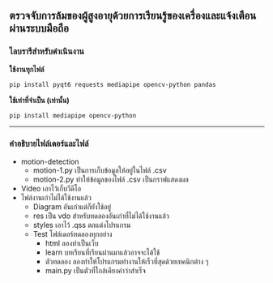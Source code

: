 ## ตรวจจับการล้มของผู้สูงอายุด้วยการเรียนรู้ของเครื่องและแจ้งเตือนผ่านระบบมือถือ
### **ไลบรารีสำหรับดำเนินงาน**
**ใช้งานทุกไฟล์**
 ```bash
 pip install pyqt6 requests mediapipe opencv-python pandas
```
**ใช้เท่าที่จำเป็น (เท่านั้น)**
 ```bash
 pip install mediapipe opencv-python
```
****
### **คำอธิบายไฟล์เดอร์และไฟล์**
* motion-detection
    * motion-1.py เป็นการเก็บข้อมูลให้อยู่ในไฟล์ .csv
    * motion-2.py ทำให้ข้อมูลของไฟล์ .csv เป็นกราฟแสดงผล
* Video เอาไว้เก็บวีดีโอ
* ไฟล์งานเก่าไม่ได้ใช้งานแล้ว
    * Diagram อันเก่าแต่ก็ยังใช้อยู่
    * res เป็น vdo สำหรับทดลองอันเก่าที่ไม่ได้ใช้งานแล้ว
    * styles เอาไว้ .qss ตกแต่งโปรแกรม
    * Test โฟล์เดอร์ทดลองทุกอย่าง
        * html ลองทำเป็นเว็บ
        * learn บทเรียนที่เรียนผ่านมาแล้วอาจจะได้ใช้
        * ตัวทดลอง ลองทำให้โปรแกรมทำงานให้เร็วที่สุดด้วยเทคนิกต่าง ๆ
        * main.py เป็นตัวที่ใกล้เคียงคำว่าสำเร็จ